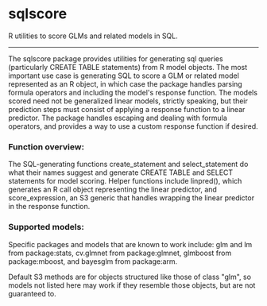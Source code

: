 # sqlscore
R utilities to score GLMs and related models in SQL.

---

The sqlscore package provides utilities for generating sql queries
(particularly CREATE TABLE statements) from R model objects. The most important
use case is generating SQL to score a GLM or related model represented as an R
object, in which case the package handles parsing formula operators and
including the model's response function. The models scored need not be generalized
linear models, strictly speaking, but their prediction steps must consist of applying
a response function to a linear predictor. The package handles escaping and dealing
with formula operators, and provides a way to use a custom response function if desired.

### Function overview:
The SQL-generating functions create\_statement and select\_statement do what their
names suggest and generate CREATE TABLE and SELECT statements for model scoring.
Helper functions include linpred(), which generates an R call object representing
the linear predictor, and score_expression, an S3 generic that handles wrapping
the linear predictor in the response function.

### Supported models:
Specific packages and models that are known to work include: glm and lm from
package:stats, cv.glmnet from package:glmnet, glmboost from package:mboost,
and bayesglm from package:arm.

Default S3 methods are for objects structured like those of class "glm", so
models not listed here may work if they resemble those objects, but are not 
guaranteed to.
